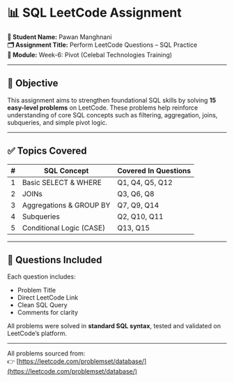 # 📊 SQL LeetCode Assignment

**👤 Student Name:** Pawan Manghnani  
**🗂️ Assignment Title:** Perform LeetCode Questions – SQL Practice  
**📅 Module:** Week-6: Pivot (Celebal Technologies Training)

---

## 🎯 Objective

This assignment aims to strengthen foundational SQL skills by solving **15 easy-level problems** on LeetCode. These problems help reinforce understanding of core SQL concepts such as filtering, aggregation, joins, subqueries, and simple pivot logic.

---

## ✅ Topics Covered

| #  | SQL Concept              | Covered In Questions               |
|----|--------------------------|------------------------------------|
| 1  | Basic SELECT & WHERE     | Q1, Q4, Q5, Q12                    |
| 2  | JOINs                    | Q3, Q6, Q8                         |
| 3  | Aggregations & GROUP BY  | Q7, Q9, Q14                        |
| 4  | Subqueries               | Q2, Q10, Q11                       |
| 5  | Conditional Logic (CASE) | Q13, Q15                           |

---


## 🧠 Questions Included

Each question includes:
- Problem Title
- Direct LeetCode Link
- Clean SQL Query
- Comments for clarity

All problems were solved in **standard SQL syntax**, tested and validated on LeetCode’s platform.

---

All problems sourced from:  
👉 [https://leetcode.com/problemset/database/](https://leetcode.com/problemset/database/)

